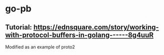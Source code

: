 # go-pb

## Tutorial: <https://ednsquare.com/story/working-with-protocol-buffers-in-golang------8g4uuR>

Modified as an example of proto2
